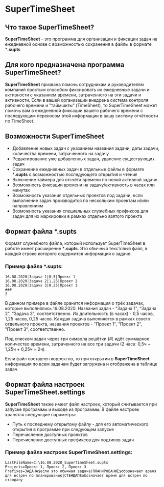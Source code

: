 # SuperTimeSheet

## Что такое SuperTimeSheet?
**SuperTimeSheet** - это программа для организации и фиксации задач на ежедневной основе с возможностью сохранения в файлы в формате ***.supts**

## Для кого предназначена программа SuperTimeSheet?
**SuperTimeSheet** призвана помочь сотрудникам и руководителям компаний простым способом фиксировать их ежедневные задачи и активности с указанием времени, затраченного на эти задачи и активности. Если в вашей организации внедрена система контроля рабочего времени и "таймшиты" (TimeSheet), то SuperTimeSheet может помочь вам в ежедневной фиксации вашего рабочего времени с последующим переносом этой информации в вашу систему отчётности по TimeSheet.

## Возможности SuperTimeSheet
* Добавление новых задач с указанием названия задачи, даты задачи, количества времени, затраченного на задачу
* Редактирование уже добавленных задач, удаление существующих задач
* Сохранение ежедневных задач в отдельные файлы в формате ***.supts** с возможностью последующего открытия и чтения
* Включение таймера для отсчёта времени по новой активной задаче
* Возможность фиксации времени на задачу/активность в часах или минутах
* Возможность указания отдельных проектов под задачи, если выполнение задач производится по нескольким проектам и/или направлениям
* Возможность указания специальных служебных префиксов для задач для их маркировки в рамках отдельно взятого проекта

## Формат файла *.supts

Формат служебного файла, который использует SuperTimeSheet в работе имеет расширение ***.supts**. Это обычный текстовый файл, в каждой строке которого содержится информация о задаче:

### Пример файла *.supts:
```
16.08.2020|Задача 1|0,5|Проект 1
16.08.2020|Задача 2|1,25|Проект 2
16.08.2020|Задача 3|0,25|Проект 3
###
2
```
В данном примере в файле хранится информация о трёх задачах, которые выполнялись 16.08.2020. Названия задач - "Задача 1", "Задача 2", "Задача 3", соответственно. Их длительность (в часах) - 0,5 часов, 1,25 часов, 0,25 часов. Каждая задача выполняется в рамках своего отдельного проекта, названия проектов - "Проект 1", "Проект 2", "Проект 3", соответственно.

Под списком задач через три символа решётки (#) идёт суммарное количество времени, затраченного на все три задачи (2 часа: 0,5ч + 1,25ч + 0,25ч = 2ч).

Если файл составлен корректно, то при открытии в **SuperTimeSheet** информация по всем задачам будет загружена и отображена в таблице задач.

## Формат файла настроек SuperTimeSheet.settings
**SuperTimeSheet** также имеет файл настроек, который считывается при запуске программы и выходе из программы.
В файле настроек хранятся следующие параметры:
* Путь к последнему открытому файлу - для его автоматического открытия в программе при следующем запуске
* Перечисление доступных проектов
* Перечисление доступных префиксов для подтипов задач

### Пример файла настроек SuperTimeSheet.settings:
```
LastFileName=C:\16.08.2020_SuperTimeSheet.supts
Projects=Проект 1, Проект 2, Проект 3
Prefixes=ЗАДАЧА$если это обычная задача|ПЛАНИРОВАНИЕ$обозначает время для встреч по планированию|СТЕНДАП$обозначает время для встреч по стэндапу
```
